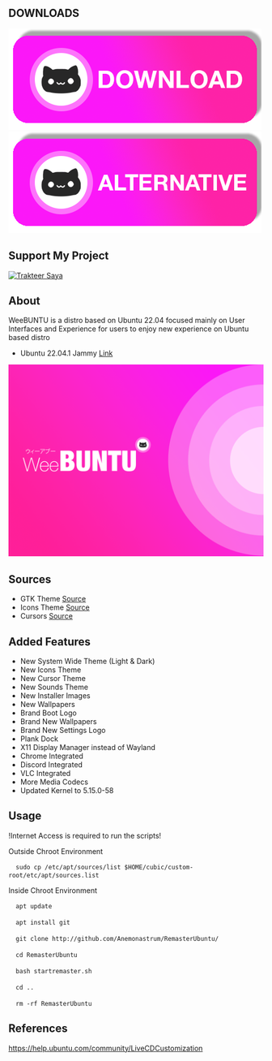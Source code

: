 ## DOWNLOADS

[![DOWNLOAD](https://github.com/Anemonastrum/RemasterUbuntu/raw/main/docs/download.png)](https://amikomac-my.sharepoint.com/:u:/g/personal/dtirta_e_students_amikom_ac_id/Ede3c9xkLghOpaN0ZAY_JfcBYEGeh7NasHX0ItKRNSyOew?e=4wsZtr&download=1)
[![ALT DOWNLOAD](https://github.com/Anemonastrum/RemasterUbuntu/raw/main/docs/alternative.png)](https://)

## Support My Project

[<img src="https://cdn.trakteer.id/images/embed/trbtn-red-2.png" height="40" style="border:0px;height:40px;" alt="Trakteer Saya">](https://trakteer.id/anemonastrum/tip)

## About
WeeBUNTU is a distro based on Ubuntu 22.04 focused mainly on User Interfaces and Experience for users to enjoy new experience on Ubuntu based distro
- Ubuntu 22.04.1 Jammy [Link](http://releases.ubuntu.com/jammy/)

<img src=https://github.com/Anemonastrum/RemasterUbuntu/raw/main/Background/warty-final-ubuntu.png width="auto" height="auto"/>

## Sources
- GTK Theme [Source](https://github.com/vinceliuice/WhiteSur-gtk-theme)
- Icons Theme [Source](https://github.com/yeyushengfan258/Reversal-icon-theme)
- Cursors [Source](https://github.com/vinceliuice/Vimix-cursors)

## Added Features
- New System Wide Theme (Light & Dark)
- New Icons Theme
- New Cursor Theme
- New Sounds Theme
- New Installer Images
- New Wallpapers
- Brand Boot Logo
- Brand New Wallpapers
- Brand New Settings Logo
- Plank Dock
- X11 Display Manager instead of Wayland
- Chrome Integrated
- Discord Integrated
- VLC Integrated
- More Media Codecs
- Updated Kernel to 5.15.0-58

## Usage

!Internet Access is required to run the scripts!

Outside Chroot Environment

      sudo cp /etc/apt/sources/list $HOME/cubic/custom-root/etc/apt/sources.list

Inside Chroot Environment

      apt update

      apt install git

      git clone http://github.com/Anemonastrum/RemasterUbuntu/

      cd RemasterUbuntu

      bash startremaster.sh
      
      cd ..
      
      rm -rf RemasterUbuntu
      
## References

https://help.ubuntu.com/community/LiveCDCustomization
